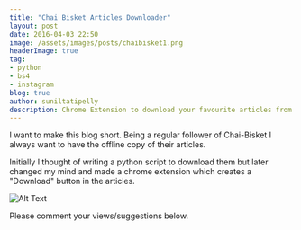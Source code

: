 ```yaml
---
title: "Chai Bisket Articles Downloader"
layout: post
date: 2016-04-03 22:50
image: /assets/images/posts/chaibisket1.png
headerImage: true
tag:
- python
- bs4
- instagram
blog: true
author: suniltatipelly
description: Chrome Extension to download your favourite articles from Chai Bisket. 
---
```


I want to make this blog short. Being a regular follower of Chai-Bisket I always want to have the offline copy of their articles.

Initially I thought of writing a python script to download them but later changed my mind and made a chrome extension which creates a "Download" button in the articles.

<img class="image" src="{{ site.url }}/assets/images/posts/chaibisket1.png" alt="Alt Text">



Please comment your views/suggestions below.